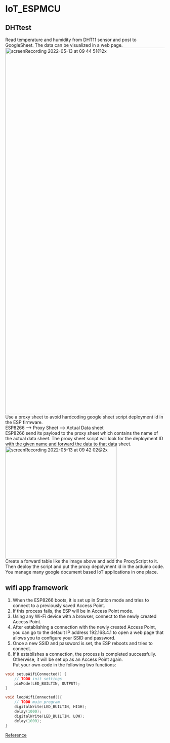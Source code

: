 # IoT_ESPMCU
## DHTtest
Read temperature and humidity from DHT11 sensor and post to GoogleSheet. The data can be visualized in a web page.      
<img width="1156" alt="screenRecording 2022-05-13 at 09 44 51@2x" src="https://user-images.githubusercontent.com/9710644/168184810-98a6935f-7178-4595-9bc8-9c8f5ba0758f.png">   
Use a proxy sheet to avoid hardcoding google sheet script deployment id in the ESP firmware.    
ESP8266 --> Proxy Sheet --> Actual Data sheet   
ESP8266 send its payload to the proxy sheet which contains the name of the actual data sheet. The proxy sheet script will look for the deployment ID with the given name and forward the data to that data sheet.   
<img width="353" alt="screenRecording 2022-05-13 at 09 42 02@2x" src="https://user-images.githubusercontent.com/9710644/168184592-0e7dc2ff-195b-4a47-9a67-e2a64d295f42.png">   
Create a forward table like the image above and add the ProxyScript to it. Then deploy the script and put the proxy depolyment id in the arduino code. You manage many google document based IoT applications in one place.  

## wifi app framework
1. When the ESP8266 boots, it is set up in Station mode and tries to connect to a previously saved Access Point.   
2. If this process fails, the ESP will be in Access Point mode.   
3. Using any Wi-Fi device with a browser, connect to the newly created Access Point.   
4. After establishing a connection with the newly created Access Point, you can go to the default IP address 192.168.4.1 to open a web page that allows you to configure your SSID and password.   
5. Once a new SSID and password is set, the ESP reboots and tries to connect.  
6. If it establishes a connection, the process is completed successfully. Otherwise, it will be set up as an Access Point again.   
Put your own code in the following two functions:   
```C
void setupWifiConnected() {
    // TODO init settings
    pinMode(LED_BUILTIN, OUTPUT);
}

void loopWifiConnected(){
    // TODO main program
    digitalWrite(LED_BUILTIN, HIGH);
    delay(1000);
    digitalWrite(LED_BUILTIN, LOW);
    delay(1000);
}
```
[Reference](https://how2electronics.com/esp8266-manual-wifi-configuration-without-hard-code-with-eeprom/)
